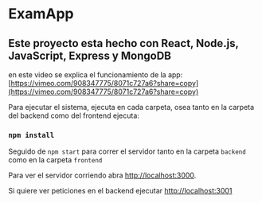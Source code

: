 # ExamApp

## Este proyecto esta hecho con React, Node.js, JavaScript, Express y MongoDB

en este video se explica el funcionamiento de la app:
[https://vimeo.com/908347775/8071c727a6?share=copy](https://vimeo.com/908347775/8071c727a6?share=copy)

Para ejecutar el sistema, ejecuta en cada carpeta, osea tanto en la carpeta del backend como del frontend ejecuta:

### `npm install`

Seguido de `npm start` para correr el servidor tanto en la carpeta `backend` como en la carpeta `frontend`

Para ver el servidor corriendo 
abra [http://localhost:3000](http://localhost:3000).

Si quiere ver peticiones en el backend ejecutar [http://localhost:3001](http://localhost:3001)